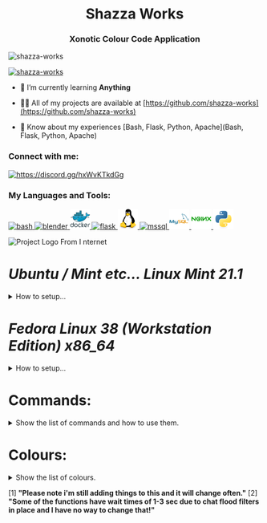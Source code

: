 
<h1 align="center">Shazza Works</h1>
<h3 align="center">Xonotic Colour Code Application</h3>
<p align="left">
<img src="https://komarev.com/ghpvc/?username=shazza-works&label=Profile%20views&color=0e75b6&style=flat" alt="shazza-works" />
</p>
<p align="left">
<a href="https://github.com/ryo-ma/github-profile-trophy">
<img src="https://github-profile-trophy.vercel.app/?username=shazza-works" alt="shazza-works" />
</a>
</p>

- 🌱 I’m currently learning **Anything**

- 👨‍💻 All of my projects are available at [https://github.com/shazza-works](https://github.com/shazza-works)

- 📄 Know about my experiences [Bash, Flask, Python, Apache](Bash, Flask, Python, Apache)

<h3 align="left">Connect with me:</h3>
<p align="left">
<a href="https://discord.gg/https://discord.gg/hxWvKTkdGg" target="blank"><img align="center" src="https://raw.githubusercontent.com/rahuldkjain/github-profile-readme-generator/master/src/images/icons/Social/discord.svg" alt="https://discord.gg/hxWvKTkdGg" height="70" width="90" /></a></p>
<h3 align="left">My Languages and Tools:</h3>
<p align="left"><a href="https://www.gnu.org/software/bash/" target="_blank" rel="noreferrer"> <img src="https://www.vectorlogo.zone/logos/gnu_bash/gnu_bash-icon.svg" alt="bash" width="40" height="40"/> </a> <a href="https://www.blender.org/" target="_blank" rel="noreferrer"> <img src="https://download.blender.org/branding/community/blender_community_badge_white.svg" alt="blender" width="40" height="40"/> </a> <a href="https://www.docker.com/" target="_blank" rel="noreferrer"> <img src="https://raw.githubusercontent.com/devicons/devicon/master/icons/docker/docker-original-wordmark.svg" alt="docker" width="40" height="40"/></a><a href="https://flask.palletsprojects.com/" target="_blank" rel="noreferrer"> <img src="https://www.vectorlogo.zone/logos/pocoo_flask/pocoo_flask-icon.svg" alt="flask" width="40" height="40"/></a><a href="https://www.linux.org/" target="_blank" rel="noreferrer"> <img src="https://raw.githubusercontent.com/devicons/devicon/master/icons/linux/linux-original.svg" alt="linux" width="40" height="40"/></a><a href="https://www.microsoft.com/en-us/sql-server" target="_blank" rel="noreferrer"> <img src="https://www.svgrepo.com/show/303229/microsoft-sql-server-logo.svg" alt="mssql" width="40" height="40"/></a><a href="https://www.mysql.com/" target="_blank" rel="noreferrer"> <img src="https://raw.githubusercontent.com/devicons/devicon/master/icons/mysql/mysql-original-wordmark.svg" alt="mysql" width="40" height="40"/></a><a href="https://www.nginx.com" target="_blank" rel="noreferrer"> <img src="https://raw.githubusercontent.com/devicons/devicon/master/icons/nginx/nginx-original.svg" alt="nginx" width="40" height="40"/></a><a href="https://www.python.org" target="_blank" rel="noreferrer"> <img src="https://raw.githubusercontent.com/devicons/devicon/master/icons/python/python-original.svg" alt="python" width="40" height="40"/> </a> </p>


![Project Logo From I nternet](https://github.com/shazza-works/xonotic_colour/blob/main/logo.png)


# *Ubuntu / Mint etc... Linux Mint 21.1*
<details>
<summary>How to setup...</summary>

```bash
	sudo apt install python3-pip
	pip3 install -r requierments.txt
	python3 chat-server.py
```

### will show Flask Running @ 127.0.0.1 port 5000 then:
__NB: move chat-server.cfg to your game Xonotic/data__

> go to Xonotic and hit ` for game console

```
exec chat-server.cfg
```

__Hit 'o' for chat in colour__

</details>

# *Fedora Linux 38 (Workstation Edition) x86_64*
<details>
<summary>How to setup...</summary>

```bash
	sudo dnf install python3-pip
	pip3 install requirements.txt
	python3 chat-server.py
```

### will show Flask Running @ 127.0.0.1 port 5000 then:
__NB: move chat-server.cfg to your game Xonotic/data__

> go to Xonotic and hit ` for game console

```
exec chat-server.cfg
```

__Hit 'o' for chat in colour__

</details>


# Commands:
<details>
<summary>Show the list of commands and how to use them.</summary>

| Command | Description |
| ---- | ---- |
| o | KEY 'o' is bound to new colour chat command, press to speak. |
| [help] | Sow the commands and colour list. |
| [who] | Show who made this app. |
| [font] | Switch on/off toggle fancy fonts with your message. |
| [joke] | Get a random joke from an api. |
| [test] | Used to do some testing... atm prints a cat on 3 lines. |
| [tell]number | Tell a player a message by number `who` |
| [search]word | Search for word referance, return results. |
| [name]name | Change the player name to given string in set colour. |
| [rname] | Set a random player name from list every 60 sec. |
| [kname] | Kill all running name tasks. |
| [nade]number | Set Nade Type from 0-10 or show error. |
| [trans]:lang:msg | Translate from english to given language, TRS:message in language. |

</details>

# Colours:
<details>
<summary>Show the list of colours.</summary>

+ [random]
+ [white]
+ [slayer]
+ [blur]
+ [google]
+ [sunset]
+ [grey]
+ [rain]
+ [night]
+ [yellow]
+ [red]
+ [fire]
+ [water]
+ [pink]
+ [ghost]
+ [tree]
+ [ting]
+ [spoon]
+ [tango]

__[*]You can add more sets or functions to tools.py as you like.__

</details>


[1]
__"Please note i'm still adding things to this and it will change often."__
[2]
__"Some of the functions have wait times of 1-3 sec due to chat flood filters in place and I have no way to change that!"__
